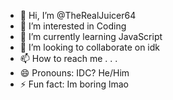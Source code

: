- 👋 Hi, I’m @TheRealJuicer64
- 👀 I’m interested in Coding
- 🌱 I’m currently learning JavaScript
- 💞️ I’m looking to collaborate on idk
- 📫 How to reach me . . .
- 😄 Pronouns: IDC? He/Him
- ⚡ Fun fact: Im boring lmao

<!---
TheRealJuicer64/TheRealJuicer64 is a ✨ special ✨ repository because its `README.md` (this file) appears on your GitHub profile.
You can click the Preview link to take a look at your changes.
--->
